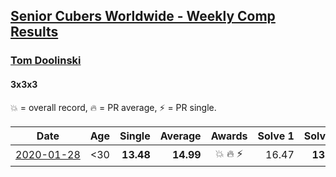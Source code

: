 <style>table {white-space: nowrap;}</style>

## [Senior Cubers Worldwide - Weekly Comp Results](/scw-comp/results/)
### [Tom Doolinski](../tom_doolinski.md)
#### 3x3x3

💥 = overall record, 🔥 = PR average, ⚡ = PR single.

| Date | Age | Single | Average | Awards | Solve 1 | Solve 2 | Solve 3 | Video |
| :--: | :--: | --: | --: | :--: | --: | --: | --: | :-- |
| [2020-01-28](../../results/333/2020-01-28.md) | <30 | **13.48** | **14.99** | 💥 🔥 ⚡ | 16.47 | **13.48** | 15.03 | [Link](https://www.facebook.com/tom.dooley.35175/videos/1479385075550710/) |


<!-- Global site tag (gtag.js) - Google Analytics -->
<script async src="https://www.googletagmanager.com/gtag/js?id=UA-86348435-3"></script>
<script>window.dataLayer = window.dataLayer || []; function gtag() {dataLayer.push(arguments);} gtag('js', new Date()); gtag('config', 'UA-86348435-3');</script>
